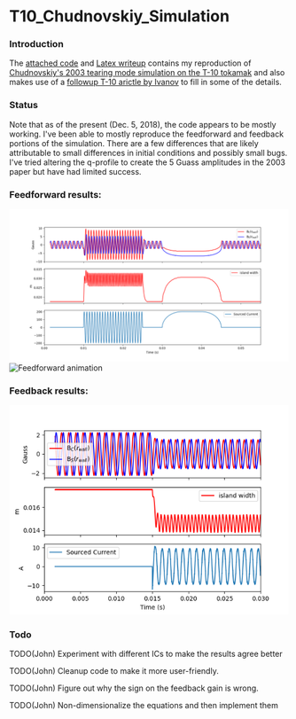 # T10_Chudnovskiy_Simulation

### Introduction

The [attached code](https://github.com/jwbrooks0/T10_Chudnovskiy_Simulation/blob/master/t10Model.py) and [Latex writeup](https://github.com/jwbrooks0/T10_Chudnovskiy_Simulation/blob/master/latexWriteup/main.pdf) contains my reproduction of [Chudnovskiy's 2003 tearing mode simulation on the T-10 tokamak](http://iopscience.iop.org/article/10.1088/0029-5515/43/8/307/meta) and also makes use of a [followup T-10 arictle by Ivanov](https://aip.scitation.org/doi/10.1063/1.4897174) to fill in some of the details.   

### Status

Note that as of the present (Dec. 5, 2018), the code appears to be mostly working.  I've been able to mostly reproduce the feedforward and feedback portions of the simulation.  There are a few differences that are likely attributable to small differences in initial conditions and possibly small bugs.  I've tried altering the q-profile to create the 5 Guass amplitudes in the 2003 paper but have had limited success.

### Feedforward results:

![Feedforward results](https://github.com/jwbrooks0/T10_Chudnovskiy_Simulation/blob/master/feedforwardResults.png)
![Feedforward animation](https://github.com/jwbrooks0/T10_Chudnovskiy_Simulation/blob/master/feedforwardAnimation.gif)


### Feedback results:

![Feedforward results](https://github.com/jwbrooks0/T10_Chudnovskiy_Simulation/blob/master/feedbackResults.png)

### Todo

TODO(John) Experiment with different ICs to make the results agree better

TODO(John) Cleanup code to make it more user-friendly.  

TODO(John) Figure out why the sign on the feedback gain is wrong.

TODO(John) Non-dimensionalize the equations and then implement them

